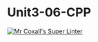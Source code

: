 # Unit3-06-CPP
[![Mr Coxall's Super Linter](https://github.com/ICS3U-C-Programming-ZakG/Unit3-06-CPP/workflows/Mr%20Coxall's%20Super%20Linter/badge.svg)](https://github.com/ICS3U-C-Programming-ZakG/Unit3-06-CPP/actions/)
